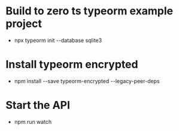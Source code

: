 # Build to zero ts typeorm example project
- npx typeorm init --database sqlite3

# Install typeorm encrypted
- npm install --save typeorm-encrypted --legacy-peer-deps

# Start the API
- npm run watch